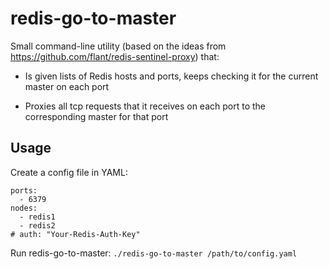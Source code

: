 redis-go-to-master
==================

Small command-line utility (based on the ideas from <https://github.com/flant/redis-sentinel-proxy>) that:

* Is given lists of Redis hosts and ports, keeps checking it for the current master on each port

* Proxies all tcp requests that it receives on each port to the corresponding master for that port

Usage
-----

Create a config file in YAML:

    ports:
      - 6379
    nodes:
      - redis1
      - redis2
    # auth: "Your-Redis-Auth-Key"

Run redis-go-to-master:
`./redis-go-to-master /path/to/config.yaml`
